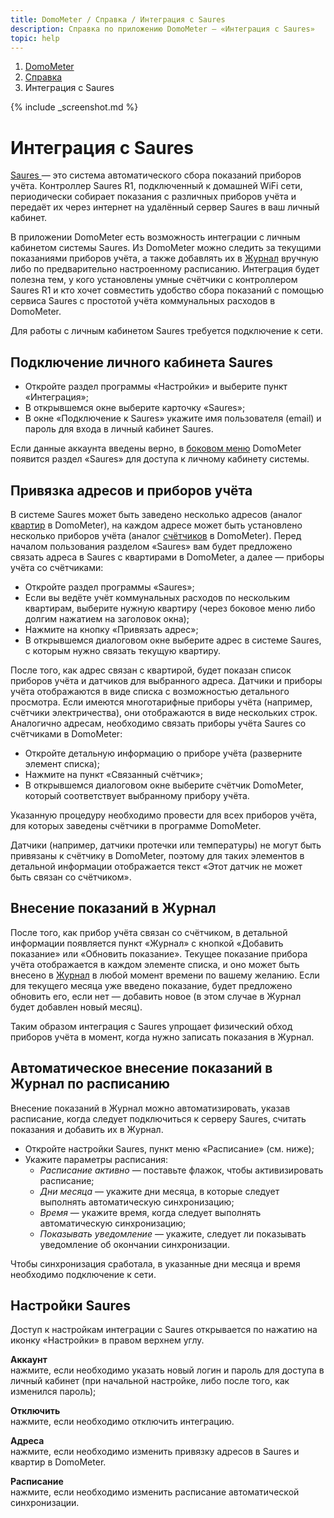 ```yaml
---
title: DomoMeter / Справка / Интеграция с Saures
description: Справка по приложению DomoMeter — «Интеграция с Saures»
topic: help
---
```


<div class="row">
<ol class="breadcrumb pull-right">
  <li><a href="/">DomoMeter</a></li>
  <li><a href="/help">Справка</a></li>
  <li class="active">Интеграция с Saures</li>
</ol>
</div>

<script type="text/javascript">
	var screenshots = [
	  '%theme_url%/img/screens/saures.png', 
	];
</script>
{% include _screenshot.md %} 

<div class="instruction" markdown="1">

# Интеграция с Saures  

<div class="well" style="display: table">  
<a href="http://saures.ru" target="_blank">Saures <sup title="Ссылка откроется в новом окне"><i class="fa fa-external-link-square"></i></sup></a> — это система автоматического сбора показаний приборов учёта. Контроллер Saures R1, подключенный к домашней WiFi сети, периодически собирает показания с различных приборов учёта и передаёт их через интернет на удалённый сервер Saures в ваш личный кабинет.
</div>

В приложении DomoMeter есть возможность интеграции с личным кабинетом системы Saures.
Из DomoMeter можно следить за текущими показаниями приборов учёта, а также добавлять их в [Журнал](/help/journal) вручную либо по предварительно настроенному расписанию.
Интеграция будет полезна тем, у кого установлены умные счётчики с контроллером Saures R1 и кто хочет совместить удобство сбора показаний с помощью сервиса Saures с простотой учёта коммунальных расходов в DomoMeter.

Для работы с личным кабинетом Saures требуется подключение к сети.

## Подключение личного кабинета Saures

* Откройте раздел программы «Настройки» и выберите пункт «Интеграция»;
* В открывшемся окне выберите карточку «Saures»;
* В окне «Подключение к Saures» укажите имя пользователя (email) и пароль для входа в личный кабинет Saures.

Если данные аккаунта введены верно, в [боковом меню](/help/mainscreen) DomoMeter появится раздел «Saures» для доступа к личному кабинету системы.

## Привязка адресов и приборов учёта

В системе Saures может быть заведено несколько адресов (аналог [квартир](/help/houses) в DomoMeter), на каждом адресе может быть установлено несколько приборов учёта (аналог [счётчиков](/help/counters) в DomoMeter).
Перед началом пользования разделом «Saures» вам будет предложено связать адреса в Saures с квартирами в DomoMeter, а далее — приборы учёта со счётчиками:

* Откройте раздел программы «Saures»;
* Если вы ведёте учёт коммунальных расходов по нескольким квартирам, выберите нужную квартиру (через боковое меню либо долгим нажатием на заголовок окна);
* Нажмите на кнопку «Привязать адрес»;
* В открывшемся диалоговом окне выберите адрес в системе Saures, с которым нужно связать текущую квартиру.

После того, как адрес связан с квартирой, будет показан список приборов учёта и датчиков для выбранного адреса.
Датчики и приборы учёта отображаются в виде списка с возможностью детального просмотра. 
Если имеются многотарифные приборы учёта (например, счётчики электричества), они отображаются в виде нескольких строк.
Аналогично адресам, необходимо связать приборы учёта Saures со счётчиками в DomoMeter:

* Откройте детальную информацию о приборе учёта (разверните элемент списка);
* Нажмите на пункт «Связанный счётчик»;
* В открывшемся диалоговом окне выберите счётчик DomoMeter, который соответствует выбранному прибору учёта.

Указанную процедуру необходимо провести для всех приборов учёта, для которых заведены счётчики в программе DomoMeter.

Датчики (например, датчики протечки или температуры) не могут быть привязаны к счётчику в DomoMeter, поэтому для таких элементов в детальной информации отображается текст «Этот датчик не может быть связан со счётчиком». 

## Внесение показаний в Журнал

После того, как прибор учёта связан со счётчиком, в детальной информации появляется пункт «Журнал» с кнопкой «Добавить показание» или «Обновить показание».
Текущее показание прибора учёта отображается в каждом элементе списка, и оно может быть внесено в [Журнал](/help/journal) в любой момент времени по вашему желанию.
Если для текущего месяца уже введено показание, будет предложено обновить его, если нет — добавить новое (в этом случае в Журнал будет добавлен новый месяц).

Таким образом интеграция с Saures упрощает физический обход приборов учёта в момент, когда нужно записать показания в Журнал.

## Автоматическое внесение показаний в Журнал по расписанию

Внесение показаний в Журнал можно автоматизировать, указав расписание, когда следует подключиться к серверу Saures, считать показания и добавить их в Журнал. 

* Откройте настройки Saures, пункт меню «Расписание» (см. ниже);
* Укажите параметры расписания:
  * *Расписание активно* — поставьте флажок, чтобы активизировать расписание; 
  * *Дни месяца* — укажите дни месяца, в которые следует выполнять автоматическую синхронизацию; 
  * *Время* — укажите время, когда следует выполнять автоматическую синхронизацию; 
  * *Показывать уведомление* — укажите, следует ли показывать уведомление об окончании синхронизации.

Чтобы синхронизация сработала, в указанные дни месяца и время необходимо подключение к сети.
  
## Настройки Saures

Доступ к настройкам интеграции с Saures открывается по нажатию на иконку «Настройки» в правом верхнем углу.

**Аккаунт**  
нажмите, если необходимо указать новый логин и пароль для доступа в личный кабинет (при начальной настройке, либо после того, как изменился пароль);
 
**Отключить**  
нажмите, если необходимо отключить интеграцию.

**Адреса**  
нажмите, если необходимо изменить привязку адресов в Saures и квартир в DomoMeter. 

**Расписание**  
нажмите, если необходимо изменить расписание автоматической синхронизации.

</div>